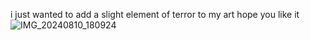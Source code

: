 i just wanted to add a slight element of terror to my art
hope you like it
![IMG_20240810_180924](https://github.com/user-attachments/assets/357e239c-35a8-495a-87f0-eb26db90341c)
